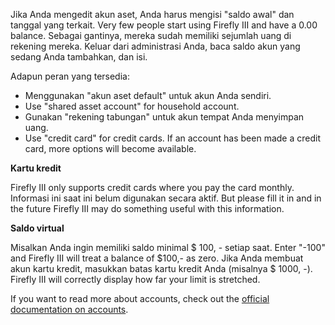 Jika Anda mengedit akun aset, Anda harus mengisi "saldo awal" dan tanggal yang terkait. Very few people start using Firefly III and have a 0.00 balance. Sebagai gantinya, mereka sudah memiliki sejumlah uang di rekening mereka. Keluar dari administrasi Anda, baca saldo akun yang sedang Anda tambahkan, dan isi.

Adapun peran yang tersedia:

- Menggunakan "akun aset default" untuk akun Anda sendiri.
- Use "shared asset account" for household account.
- Gunakan "rekening tabungan" untuk akun tempat Anda menyimpan uang.
- Use "credit card" for credit cards. If an account has been made a credit card, more options will become available.

**Kartu kredit**

Firefly III only supports credit cards where you pay the card monthly. Informasi ini saat ini belum digunakan secara aktif. But please fill it in and in the future Firefly III may do something useful with this information.

**Saldo virtual**

Misalkan Anda ingin memiliki saldo minimal $ 100, - setiap saat. Enter "-100" and Firefly III will treat a balance of $100,- as zero. Jika Anda membuat akun kartu kredit, masukkan batas kartu kredit Anda (misalnya $ 1000, -). Firefly III will correctly display how far your limit is stretched.

If you want to read more about accounts, check out the [official documentation on accounts](https://firefly-iii.readthedocs.io/en/latest/concepts/accounts.html).